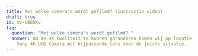 ```yaml
---
title: Met welke camera's wordt gefilmd? (instructie video)
draft: true
id: mv-OBENXv
faq:
  question: "Met welke camera's wordt gefilmd? "
  answer: Om de 4K kwaliteit te kunnen garanderen komen wij op locatie met een
    Sony 4K UHD Camera met bijpassende lens voor de juiste situatie.
---
```

